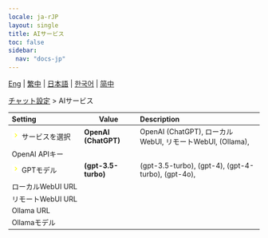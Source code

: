 ```yaml
---
locale: ja-rJP
layout: single
title: AIサービス
toc: false
sidebar:
  nav: "docs-jp"
---
```

[Eng](/dancexr/menu/2025.4/chat/ai_service) | [繁中](/tw/dancexr/menu/2025.4/chat/ai_service) | [日本語](/jp/dancexr/menu/2025.4/chat/ai_service) | [한국어](/kr/dancexr/menu/2025.4/chat/ai_service) | [简中](/zh/dancexr/menu/2025.4/chat/ai_service)

[チャット設定](../menu#チャット設定) > AIサービス



| Setting | Value | Description |
| :--- | --- | :--- |
|<nobr><img src="/images/icon/ic_chevron.png" alt="chevron icon"/> サービスを選択</nobr>| **OpenAI (ChatGPT)** | OpenAI (ChatGPT), ローカルWebUI, リモートWebUI, (Ollama),  |
|<nobr> OpenAI APIキー</nobr>|| 
|<nobr><img src="/images/icon/ic_chevron.png" alt="chevron icon"/> GPTモデル</nobr>| **(gpt-3.5-turbo)** | (gpt-3.5-turbo), (gpt-4), (gpt-4-turbo), (gpt-4o),  |
|<nobr> ローカルWebUI URL</nobr>|| 
|<nobr> リモートWebUI URL</nobr>|| 
|<nobr> Ollama URL</nobr>|| 
|<nobr> Ollamaモデル</nobr>|| 
